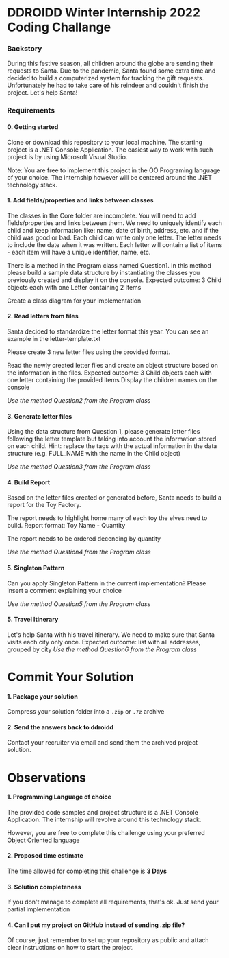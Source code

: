 # DDROIDD Winter Internship 2022 Coding Challange

### Backstory

During this festive season, all children around the globe are sending their requests to Santa. Due to the pandemic, Santa found some extra time and decided to build a computerized system for tracking the gift requests. Unfortunately he had to take care of his reindeer and couldn't finish the project. Let's help Santa!

### Requirements

#### 0. Getting started
Clone or download this repository to your local machine.
The starting project is a .NET Console Application. The easiest way to work with such project is by using Microsoft Visual Studio.

Note: You are free to implement this project in the OO Programing language of your choice. The internship however will be centered around the .NET technology stack.

#### 1. Add fields/properties and links between classes
The classes in the Core folder are incomplete. You will need to add fields/properties and links between them.
 We need to uniquely identify each child and keep information like: name, date of birth, address, etc. and if the child was good or bad. Each child can write only one letter. The letter needs to include the date when it was written. Each letter will contain a list of items - each item will have a unique identifier, name, etc. 
 
 There is a method in the Program class named Question1. In this method please build a sample data structure by instantiating the classes you previously created and display it on the console. Expected outcome: 3 Child objects each with one Letter containing 2 Items

Create a class diagram for your implementation


#### 2. Read letters from files
Santa decided to standardize the letter format this year. You can see an example in the letter-template.txt

Please create 3 new letter files using the provided format.

Read the newly created letter files and create an object structure based on the information in the files. Expected outcome: 3 Child objects each with one letter containing the provided items
Display the children names on the console

*Use the method Question2 from the Program class*

#### 3. Generate letter files
Using the data structure from Question 1, please generate letter files following the letter template but taking into account the information stored on each child. Hint: replace the tags with the actual information in the data structure (e.g. FULL_NAME with the name in the Child object)

*Use the method Question3 from the Program class*

#### 4. Build Report
Based on the letter files created or generated before, Santa needs to build a report for the Toy Factory. 

The report needs to highlight home many of each toy the elves need to build. Report format: Toy Name - Quantity

The report needs to be ordered decending by quantity

*Use the method Question4 from the Program class*

#### 5. Singleton Pattern
Can you apply Singleton Pattern in the current implementation? Please insert a comment explaining your choice 

*Use the method Question5 from the Program class*

#### 5. Travel Itinerary
 Let's help Santa with his travel itinerary. We need to make sure that Santa visits each city only once. 
Expected outcome: list with all addresses, grouped by city
*Use the method Question6 from the Program class*

# Commit Your Solution

#### 1. Package your solution
Compress your solution folder into a `.zip` or `.7z` archive

#### 2. Send the answers back to ddroidd
Contact your recruiter via email and send them the archived project solution.

# Observations
#### 1. Programming Language of choice
The provided code samples and project structure is a .NET Console Application. The internship will revolve around this technology stack.

However, you are free to complete this challenge using your preferred Object Oriented language

#### 2. Proposed time estimate
The time allowed for completing this challenge is **3 Days**

#### 3. Solution completeness
If you don't manage to complete all requirements, that's ok. Just send your partial implementation


#### 4. Can I put my project on GitHub instead of sending .zip file?
Of course, just remember to set up your repository as public and attach clear instructions on how to start the project.